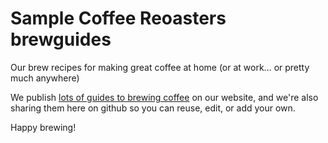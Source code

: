 # Sample Coffee Reoasters brewguides
Our brew recipes for making great coffee at home (or at work… or pretty much anywhere)

We publish [lots of guides to brewing coffee](https://samplecoffee.com.au/brewguides) on our website, and we're also sharing them here on github so you can reuse, edit, or add your own.

Happy brewing!
